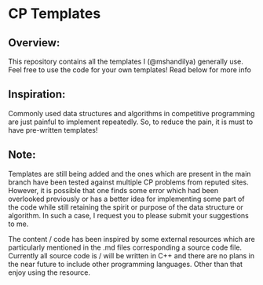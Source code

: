 # CP Templates

## Overview: 
This repository contains all the templates I (@mshandilya) generally use. Feel free to use the code for your own templates! Read below for more info

## Inspiration:
Commonly used data structures and algorithms in competitive programming are just painful to implement repeatedly. So, to reduce the pain, it is must to have pre-written templates!

## Note:
Templates are still being added and the ones which are present in the main branch have been tested against multiple CP problems from reputed sites. However, it is possible that one finds some error which had been overlooked previously or has a better idea for implementing some part of the code while still retaining the spirit or purpose of the data structure or algorithm. In such a case, I request you to please submit your suggestions to me.

The content / code has been inspired by some external resources which are particularly mentioned in the .md files corresponding a source code file. Currently all source code is / will be written in C++ and there are no plans in the near future to include other programming languages. Other than that enjoy using the resource.
